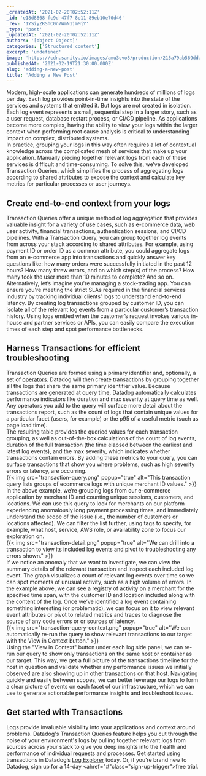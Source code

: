```yaml
---
_createdAt: '2021-02-20T02:52:11Z'
_id: 'e18d8868-fc9d-47f7-8e11-89eb10e70d46'
_rev: '1YSiyZRShC0n7WmN1jmMjY'
_type: 'post'
_updatedAt: '2021-02-20T02:52:11Z'
authors: '[object Object]'
categories: ['Structured content']
excerpt: 'undefined'
image: 'https://cdn.sanity.io/images/amu3cvo8/production/215a79ab569ddaacb3adea9dc0d6673372af0ad7-1200x630.png?w=600'
publishedAt: '2021-02-19T21:30:00.000Z'
slug: 'adding-a-new-post'
title: 'Adding a New Post'
---
```


Modern, high-scale applications can generate hundreds of millions of logs per day. Each log provides point-in-time insights into the state of the services and systems that emitted it. But logs are not created in isolation. Each log event represents a small, sequential step in a larger story, such as a user request, database restart process, or CI/CD pipeline. As applications become more complex, having the ability to view your logs within the larger context when performing root cause analysis is critical to understanding impact on complex, distributed systems.  
In practice, grouping your logs in this way often requires a lot of contextual knowledge across the complicated mesh of services that make up your application. Manually piecing together relevant logs from each of these services is difficult and time-consuming. To solve this, we’ve developed Transaction Queries, which simplifies the process of aggregating logs according to shared attributes to expose the context and calculate key metrics for particular processes or user journeys.  
## Create end-to-end context from your logs  
Transaction Queries offer a unique method of log aggregation that provides valuable insight for a variety of use cases, such as e-commerce data, web user activity, financial transactions, authentication sessions, and CI/CD pipelines. With a Transaction Query, you can group together log events from across your stack according to shared attributes. For example, using payment ID or order ID as a common attribute, you could aggregate logs from an e-commerce app into transactions and quickly answer key questions like: how many orders were successfully initiated in the past 12 hours? How many threw errors, and on which step(s) of the process? How many took the user more than 10 minutes to complete? And so on.  
Alternatively, let’s imagine you're managing a stock-trading app. You can ensure you're meeting the strict SLAs required in the financial services industry by tracking individual clients’ logs to understand end-to-end latency. By creating log transactions grouped by customer ID, you can isolate all of the relevant log events from a particular customer’s transaction history. Using logs emitted when the customer’s request invokes various in-house and partner services or APIs, you can easily compare the execution times of each step and spot performance bottlenecks.  
## Harness Transactions for efficient troubleshooting  
Transaction Queries are formed using a primary identifier and, optionally, a set of [operators](https://docs.datadoghq.com/logs/explorer/transactions/#transactions-operations). Datadog will then create transactions by grouping together all the logs that share the same primary identifier value. Because transactions are generated at query time, Datadog automatically calculates performance indicators like duration and max severity at query time as well. Any operators you add to the query will surface more detail about the transactions report, such as the count of logs that contain unique values for a particular facet (users, for example) or the p95 of a useful metric (such as page load time).  
The resulting table provides the queried values for each transaction grouping, as well as out-of-the-box calculations of the count of log events, duration of the full transaction (the time elapsed between the earliest and latest log events), and the max severity, which indicates whether transactions contain errors. By adding these metrics to your query, you can surface transactions that show you where problems, such as high severity errors or latency, are occurring.  
{{< img src="transaction-query.png" popup="true" alt="This transaction query lists groups of ecommerce logs with unique merchant ID values." >}}  
In the above example, we’re grouping logs from our e-commerce application by merchant ID and counting unique sessions, customers, and locations. We can use this query to look for merchants on our platform experiencing anomalously long payment processing times, and immediately understand the scope of the issue (i.e., the number of customers or locations affected). We can filter the list further, using tags to specify, for example, what host, service, AWS role, or availability zone to focus our exploration on.  
{{< img src="transaction-detail.png" popup="true" alt="We can drill into a transaction to view its included log events and pivot to troubleshooting any errors shown." >}}  
If we notice an anomaly that we want to investigate, we can view the summary details of the relevant transaction and inspect each included log event. The graph visualizes a count of relevant log events over time so we can spot moments of unusual activity, such as a high volume of errors. In the example above, we can see a registry of activity on a merchant for the specified time span, with the customer ID and location included along with the content of the log. Once we’ve identified a log event containing something interesting (or problematic), we can focus on it to view relevant event attributes or pivot to related metrics and traces to diagnose the source of any code errors or or sources of latency.  
{{< img src="transaction-query-context.png" popup="true" alt="We can automatically re-run the query to show relevant transactions to our target with the View in Context button." >}}  
Using the "View in Context" button under each log side panel, we can re-run our query to show only transactions on the same host or container as our target. This way, we get a full picture of the transactions timeline for the host in question and validate whether any performance issues we initially observed are also showing up in other transactions on that host. Navigating quickly and easily between scopes, we can better leverage our logs to form a clear picture of events on each facet of our infrastructure, which we can use to generate actionable performance insights and troubleshoot issues.  
## Get started with Transactions  
Logs provide invaluable visibility into your applications and context around problems. Datadog's Transaction Queries feature helps you cut through the noise of your environment's logs by pulling together relevant logs from sources across your stack to give you deep insights into the health and performance of individual requests and processes. Get started using transactions in Datadog’s [Log Explorer](https://docs.datadoghq.com/logs/explorer/) today. Or, if you’re brand new to Datadog, sign up for a 14-day <ahref="#"class="sign-up-trigger">free trial</a>.